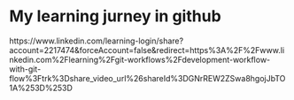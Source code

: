 <h1> My learning jurney in github</h1>
https://www.linkedin.com/learning-login/share?account=2217474&forceAccount=false&redirect=https%3A%2F%2Fwww.linkedin.com%2Flearning%2Fgit-workflows%2Fdevelopment-workflow-with-git-flow%3Ftrk%3Dshare_video_url%26shareId%3DGNrREW2ZSwa8hgojJbTO1A%253D%253D
